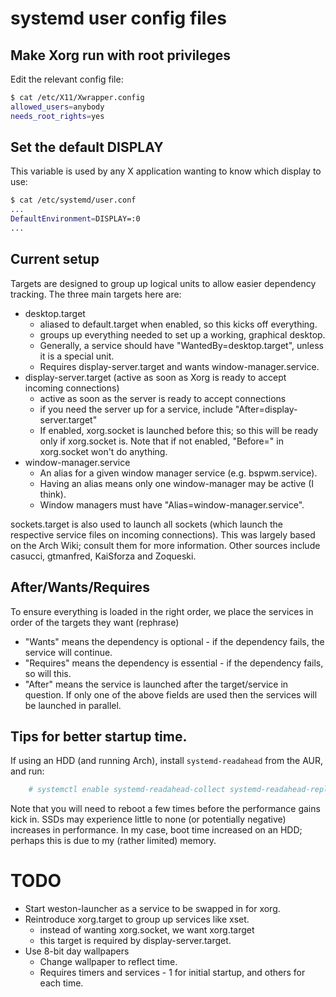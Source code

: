 # systemd user config files

## Make Xorg run with root privileges
Edit the relevant config file:
```sh
$ cat /etc/X11/Xwrapper.config
allowed_users=anybody
needs_root_rights=yes
```

## Set the default DISPLAY
This variable is used by any X application wanting to know which display to use:
```sh
$ cat /etc/systemd/user.conf
...
DefaultEnvironment=DISPLAY=:0
...
```

## Current setup
Targets are designed to group up logical units to allow easier dependency tracking.
The three main targets here are:
 - desktop.target
   - aliased to default.target when enabled, so this kicks off everything.
   - groups up everything needed to set up a working, graphical desktop.
   - Generally, a service should have "WantedBy=desktop.target", unless it is a special unit.
   - Requires display-server.target and wants window-manager.service.
 - display-server.target (active as soon as Xorg is ready to accept incoming connections)
   - active as soon as the server is ready to accept connections
   - if you need the server up for a service, include "After=display-server.target"
   - If enabled, xorg.socket is launched before this; so this will be ready
     only if xorg.socket is. Note that if not enabled, "Before=" in xorg.socket
     won't do anything.
 - window-manager.service
   - An alias for a given window manager service (e.g. bspwm.service).
   - Having an alias means only one window-manager may be active (I think).
   - Window managers must have "Alias=window-manager.service".

sockets.target is also used to launch all sockets (which launch the
respective service files on incoming connections).
This was largely based on the Arch Wiki; consult them for more information.
Other sources include casucci, gtmanfred, KaiSforza and Zoqueski.

## After/Wants/Requires
To ensure everything is loaded in the right order, we place the services in order
of the targets they want (rephrase)
 - "Wants" means the dependency is optional - if the dependency fails, the service will continue.
 - "Requires" means the dependency is essential - if the dependency fails, so will this.
 - "After" means the service is launched after the target/service in question. If only one of the above fields are used then the services will be launched in parallel.

## Tips for better startup time.
If using an HDD (and running Arch), install `systemd-readahead` from the AUR, and run:
```sh
    # systemctl enable systemd-readahead-collect systemd-readahead-replay
```
Note that you will need to reboot a few times before the performance gains kick in.
SSDs may experience little to none (or potentially negative) increases in performance.
In my case, boot time increased on an HDD; perhaps this is due to my (rather limited) memory.

# TODO
- Start weston-launcher as a service to be swapped in for xorg.
- Reintroduce xorg.target to group up services like xset.
  - instead of wanting xorg.socket, we want xorg.target
  - this target is required by display-server.target.
- Use 8-bit day wallpapers
    - Change wallpaper to reflect time.
    - Requires timers and services - 1 for initial startup, and others for each time.
